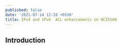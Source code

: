```yaml
---
published: false
date: '2021-07-14 12:28 +0530'
title: IPv4 and IPv6  ACL enhancements on NCS5500
---
```

## Introduction
